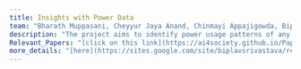 ```yaml
---
title: Insights with Power Data
team: "Bharath Muppasani, Cheyyur Jaya Anand, Chinmayi Appajigowda, Biplav Srivastava, Lokesh Johri"
description: "The project aims to identify power usage patterns of any system, like buildings or factories, of interest using the harmonics data obtained from MiDAS IoT sensor. We also make power usage dataset (electricity consumption data and harmonics data) available from 8 institutions in manufacturing, education and medical institutions from the US and India "  
Relevant_Papers: "[click on this link](https://ai4society.github.io/Papers/#publication-4), [paper2](https://ai4society.github.io/Papers/#publication-2)"
more_details: "[here](https://sites.google.com/site/biplavsrivastava/research-1/fast-slow-planning)"
---
```



